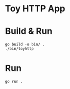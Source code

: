 # Toy HTTP App

# Build & Run

```shell
go build -o bin/ .
./bin/toyhttp
```

# Run

```shell
go run .
```
